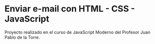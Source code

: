 # Enviar e-mail con HTML - CSS - JavaScript

Proyecto realizado en el curso de JavaScript Moderno del Profesor Juan Pablo de la Torre.
